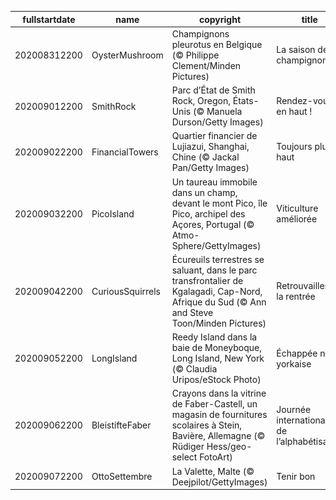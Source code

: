 |fullstartdate|name|copyright|title|image|
|--|--|--|--|--|
202008312200|OysterMushroom|Champignons pleurotus en Belgique (© Philippe Clement/Minden Pictures)|La saison des champignons|![](/fr-FR/2020/09/202008312200OysterMushroom.jpg)|
202009012200|SmithRock|Parc d’État de Smith Rock, Oregon, États-Unis (© Manuela Durson/Getty Images)|Rendez-vous en haut !|![](/fr-FR/2020/09/202009012200SmithRock.jpg)|
202009022200|FinancialTowers|Quartier financier de Lujiazui, Shanghai, Chine (© Jackal Pan/Getty Images)|Toujours plus haut|![](/fr-FR/2020/09/202009022200FinancialTowers.jpg)|
202009032200|PicoIsland|Un taureau immobile dans un champ, devant le mont Pico, île Pico, archipel des Açores, Portugal (© Atmo-Sphere/GettyImages)|Viticulture améliorée|![](/fr-FR/2020/09/202009032200PicoIsland.jpg)|
202009042200|CuriousSquirrels|Écureuils terrestres se saluant, dans le parc transfrontalier de Kgalagadi, Cap-Nord, Afrique du Sud (© Ann and Steve Toon/Minden Pictures)|Retrouvailles de la rentrée|![](/fr-FR/2020/09/202009042200CuriousSquirrels.jpg)|
202009052200|LongIsland|Reedy Island dans la baie de Moneyboque, Long Island, New York (© Claudia Uripos/eStock Photo)|Échappée new-yorkaise|![](/fr-FR/2020/09/202009052200LongIsland.jpg)|
202009062200|BleistifteFaber|Crayons dans la vitrine de Faber-Castell, un magasin de fournitures scolaires à Stein, Bavière, Allemagne (© Rüdiger Hess/geo-select FotoArt)|Journée internationale de l’alphabétisation|![](/fr-FR/2020/09/202009062200BleistifteFaber.jpg)|
202009072200|OttoSettembre|La Valette, Malte (© Deejpilot/GettyImages)|Tenir bon|![](/fr-FR/2020/09/202009072200OttoSettembre.jpg)|
